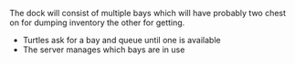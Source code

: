 The dock will consist of multiple bays which will have probably two chest on for dumping inventory the other for getting.

* Turtles ask for a bay and queue until one is available
* The server manages which bays are in use
